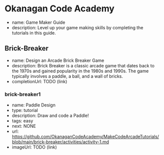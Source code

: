 # Okanagan Code Academy
* name: Game Maker Guide
* description: Level up your game making skills by completing the tutorials in this guide.

## Brick-Breaker
* name: Design an Arcade Brick Breaker Game
* description: Brick Breaker is a classic arcade game that dates back to the 1970s and gained popularity in the 1980s and 1990s. The game typically involves a paddle, a ball, and a wall of bricks.
* completionUrl: TODO (link)

### brick-breaker1

* name: Paddle Design
* type: tutorial
* description: Draw and code a Paddle!
* tags: easy
* next: NONE
* url: https://github.com/OkanaganCodeAcademy/MakeCodeArcadeTutorials/blob/main/brick-breaker/activities/activity-1.md
* imageUrl: TODO (link)

